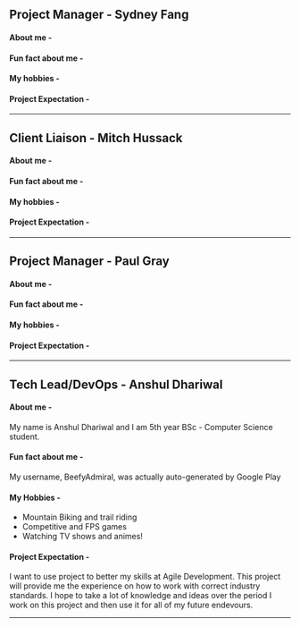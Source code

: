 ## Project Manager - Sydney Fang

#### About me -


#### Fun fact about me -


#### My hobbies -


#### Project Expectation -

---

## Client Liaison - Mitch Hussack

#### About me -


#### Fun fact about me -


#### My hobbies -


#### Project Expectation -

---

## Project Manager - Paul Gray

#### About me -


#### Fun fact about me -


#### My hobbies -


#### Project Expectation -

---

## Tech Lead/DevOps - Anshul Dhariwal

#### About me -
My name is Anshul Dhariwal and I am 5th year BSc - Computer Science student.

#### Fun fact about me -
My username, BeefyAdmiral, was actually auto-generated by Google Play

#### My Hobbies -
- Mountain Biking and trail riding
- Competitive and FPS games
- Watching TV shows and animes!

#### Project Expectation -
I want to use project to better my skills at Agile Development. This project will provide me the experience on how to work with correct industry standards. I hope to take a lot of knowledge and ideas over the period I work on this project and then use it for all of my future endevours.

---
